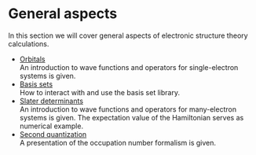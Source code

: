 # General aspects

In this section we will cover general aspects of electronic structure theory calculations.

- [Orbitals](sec:orbitals) <br>
An introduction to wave functions and operators for single-electron systems is given.
- [Basis sets](sec:basis) <br>
How to interact with and use the basis set library.
- [Slater determinants](slater) <br>
An introduction to wave functions and operators for many-electron systems is given. The expectation value of the Hamiltonian serves as numerical example.
- [Second quantization](sec:second-quant) <br>
A presentation of the occupation number formalism is given.

